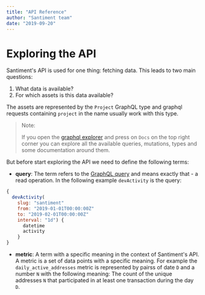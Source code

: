 ```yaml
---
title: "API Reference"
author: "Santiment team"
date: "2019-09-20"
---
```


# Exploring the API

Santiment's API is used for one thing: fetching data. This leads to two main questions:

1. What data is available?
2. For which assets is this data available?

The assets are represented by the `Project` GraphQL type and graphql requests containing `project` in the name usually work with this type.

> Note:
>
> If you open the [graphql explorer](https://api.santiment.net/graphiql) and press on `Docs` on the top right corner you can explore all the available queries, mutations, types and some documentation around them.

But before start exploring the API we need to define the following terms:

- **query**: The term refers to the [GraphQL query](https://graphql.org/learn/queries/) and means exactly that - a read operation. In the following example `devActivity` is the query:

```js
{
  devActivity(
    slug: "santiment"
    from: "2019-01-01T00:00:00Z"
    to: "2019-02-01T00:00:00Z"
    interval: "1d") {
      datetime
      activity
    }
}
```

- **metric**: A term with a specific meaning in the context of Santiment's API. A metric is a set of data points with a specific meaning. For example the `daily_active_addresses` metric is represented by pairss of date `D` and a number `N` with the following meaning: The count of the unique addresses `N` that participated in at least one transaction during the day `D`.

